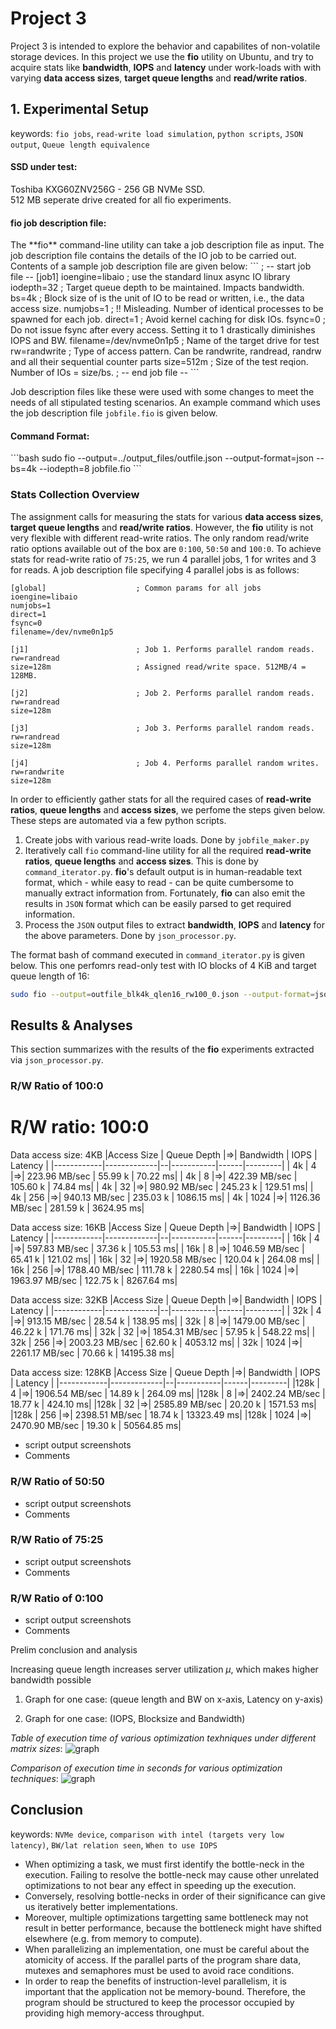 <h1>Project 3</h1>

Project 3 is intended to explore the behavior and capabilites of non-volatile storage devices. In this project we use the **fio** utility on Ubuntu, and try to acquire stats like **bandwidth**, **IOPS** and **latency** under work-loads with with varying **data access sizes**, **target queue lengths** and **read/write ratios**.


<h2>1. Experimental Setup</h2>

keywords: `fio jobs`, `read-write load simulation`, `python scripts`, `JSON output`, `Queue length equivalence`

<h4>SSD under test:</h4>
Toshiba KXG60ZNV256G - 256 GB NVMe SSD.<br>
512 MB seperate drive created for all fio experiments.

<h4>fio job description file:</h4>
The **fio** command-line utility can take a job description file as input. The job description file contains the details of the IO job to be carried out. Contents of a sample job description file are given below:
```
; -- start job file --
[job1]
ioengine=libaio             ; use the standard linux async IO library
iodepth=32                  ; Target queue depth to be maintained. Impacts bandwidth. 
bs=4k                       ; Block size of is the unit of IO to be read or written, i.e., the data access size.
numjobs=1                   ; !! Misleading. Number of identical processes to be spawned for each job.  
direct=1					; Avoid kernel caching for disk IOs.
fsync=0                     ; Do not issue fsync after every access. Setting it to 1 drastically diminishes IOPS and BW.
filename=/dev/nvme0n1p5     ; Name of the target drive for test
rw=randwrite                ; Type of access pattern. Can be randwrite, randread, randrw and all their sequential counter parts
size=512m                   ; Size of the test reqion. Number of IOs = size/bs.
; -- end job file --
```

Job description files like these were used with some changes to meet the needs of all stipulated testing scenarios. An example command which uses the job description file `jobfile.fio` is given below.

<h4>Command Format:</h4>
```bash
sudo fio --output=../output_files/outfile.json --output-format=json --bs=4k --iodepth=8 jobfile.fio
```

<h3>Stats Collection Overview</h3>

The assignment calls for measuring the stats for various **data access sizes**, **target queue lengths** and **read/write ratios**. However, the **fio** utility is not very flexible with different read-write ratios. The only random read/write ratio options available out of the box are `0:100`, `50:50` and `100:0`. To achieve stats for read-write ratio of `75:25`, we run 4 parallel jobs, 1 for writes and 3 for reads. A job description file specifying 4 parallel jobs is as follows:

```
[global]                    ; Common params for all jobs
ioengine=libaio
numjobs=1
direct=1
fsync=0
filename=/dev/nvme0n1p5

[j1]                        ; Job 1. Performs parallel random reads.
rw=randread
size=128m                   ; Assigned read/write space. 512MB/4 = 128MB.

[j2]                        ; Job 2. Performs parallel random reads.
rw=randread
size=128m

[j3]                        ; Job 3. Performs parallel random reads.
rw=randread
size=128m

[j4]                        ; Job 4. Performs parallel random writes.
rw=randwrite
size=128m
```

In order to efficiently gather stats for all the required cases of **read-write ratios**, **queue lengths** and **access sizes**, we perfome the steps given below. These steps are automated via a few python scripts.

1. Create jobs with various read-write loads. Done by `jobfile_maker.py`
2. Iteratively call `fio` command-line utility for all the required **read-write ratios**, **queue lengths** and **access sizes**. This is done by `command_iterator.py`. **fio**'s default output is in human-readable text format, which - while easy to read -  can be quite cumbersome to manually extract information from. Fortunately, **fio** can also emit the results in `JSON` format which can be easily parsed to get required information.
3. Process the `JSON` output files to extract **bandwidth**, **IOPS** and **latency** for the above parameters. Done by `json_processor.py`.

The format bash of command executed in `command_iterator.py` is given below. This one perfomrs read-only test with IO blocks of 4 KiB and target queue length of 16:<br>
```bash
sudo fio --output=outfile_blk4k_qlen16_rw100_0.json --output-format=json --bs=4k --iodepth=16 JobFiles/jobfile_RW_100_0.fio
```

<h2>Results & Analyses</h2>

This section summarizes with the results of the **fio** experiments extracted via `json_processor.py`.

<h3> R/W Ratio of 100:0</h3>

**R/W ratio: 100:0**
====================

Data access size: 4KB
|Access Size | Queue Depth |=>| Bandwidth | IOPS | Latency |
|------------|-------------|--|-----------|------|---------|
|  4k |    4  |=>|  223.96 MB/sec |  55.99 k |    70.22 ms|
|  4k |    8  |=>|  422.39 MB/sec | 105.60 k |    74.84 ms|
|  4k |   32  |=>|  980.92 MB/sec | 245.23 k |   129.51 ms|
|  4k |  256  |=>|  940.13 MB/sec | 235.03 k |  1086.15 ms|
|  4k | 1024  |=>| 1126.36 MB/sec | 281.59 k |  3624.95 ms|

Data access size: 16KB
|Access Size | Queue Depth |=>| Bandwidth | IOPS | Latency |
|------------|-------------|--|-----------|------|---------|
| 16k |    4  |=>|  597.83 MB/sec |  37.36 k |   105.53 ms|
| 16k |    8  |=>| 1046.59 MB/sec |  65.41 k |   121.02 ms|
| 16k |   32  |=>| 1920.58 MB/sec | 120.04 k |   264.08 ms|
| 16k |  256  |=>| 1788.40 MB/sec | 111.78 k |  2280.54 ms|
| 16k | 1024  |=>| 1963.97 MB/sec | 122.75 k |  8267.64 ms|

Data access size: 32KB
|Access Size | Queue Depth |=>| Bandwidth | IOPS | Latency |
|------------|-------------|--|-----------|------|---------|
| 32k |    4  |=>|  913.15 MB/sec |  28.54 k |   138.95 ms|
| 32k |    8  |=>| 1479.00 MB/sec |  46.22 k |   171.76 ms|
| 32k |   32  |=>| 1854.31 MB/sec |  57.95 k |   548.22 ms|
| 32k |  256  |=>| 2003.23 MB/sec |  62.60 k |  4053.12 ms|
| 32k | 1024  |=>| 2261.17 MB/sec |  70.66 k | 14195.38 ms|

Data access size: 128KB
|Access Size | Queue Depth |=>| Bandwidth | IOPS | Latency |
|------------|-------------|--|-----------|------|---------|
|128k |    4  |=>| 1906.54 MB/sec |  14.89 k |   264.09 ms|
|128k |    8  |=>| 2402.24 MB/sec |  18.77 k |   424.10 ms|
|128k |   32  |=>| 2585.89 MB/sec |  20.20 k |  1571.53 ms|
|128k |  256  |=>| 2398.51 MB/sec |  18.74 k | 13323.49 ms|
|128k | 1024  |=>| 2470.90 MB/sec |  19.30 k | 50564.85 ms|

- script output screenshots
- Comments

<h3> R/W Ratio of 50:50</h3>

- script output screenshots
- Comments

<h3> R/W Ratio of 75:25</h3>

- script output screenshots
- Comments

<h3> R/W Ratio of 0:100</h3>

- script output screenshots
- Comments

Prelim conclusion and analysis

Increasing queue length increases server utilization $µ$, which makes higher bandwidth possible

1. Graph for one case: (queue length and BW on x-axis, Latency on y-axis)

2. Graph for one case: (IOPS, Blocksize and Bandwidth)

_Table of execution time of various optimization texhniques under different matrix sizes_:
![graph](./float_table.PNG)

_Comparison of execution time in seconds for various optimization techniques_:
![graph](./float_results.png)

<h2>Conclusion</h2>

keywords: `NVMe device`, `comparison with intel (targets very low latency)`, `BW/lat relation seen`, `When to use IOPS`

- When optimizing a task, we must first identify the bottle-neck in the execution. Failing to resolve the bottle-neck may cause other unrelated optimizations to not bear any effect in speeding up the execution.
- Conversely, resolving bottle-necks in order of their significance can give us iteratively better implementations.
- Moreover, multiple optimizations targetting same bottleneck may not result in better performance, because the bottleneck might have shifted elsewhere (e.g. from memory to compute).
- When parallelizing an implementation, one must be careful about the atomicity of access. If the parallel parts of the program share data, mutexes and semaphores must be used to avoid race conditions.
- In order to reap the benefits of instruction-level parallelism, it is important that the application not be memory-bound. Therefore, the program should be structured to keep the processor occupied by providing high memory-access throughput.
